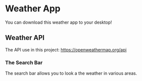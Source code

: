 # Weather App

You can download this weather app to your desktop!

## Weather API

The API use in this project:
https://openweathermap.org/api

### The Search Bar

The search bar allows you to look a the weather in various areas.
